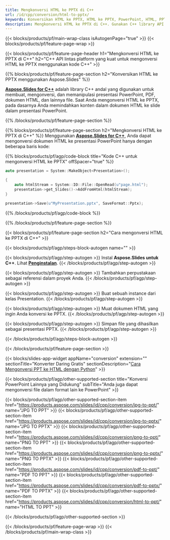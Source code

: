 ```yaml
---
title: Mengkonversi HTML ke PPTX di C++
url: /id/cpp/conversion/html-to-pptx/
keywords: Konversikan HTML ke PPTX, HTML ke PPTX, PowerPoint, HTML, PPTX, C++ API, Perpustakaan C++
description: Mengkonversi HTML ke PPTX di C++. Gunakan C++ library API untuk mengonversi HTML ke PowerPoint
---
```


{{< blocks/products/pf/main-wrap-class isAutogenPage="true" >}}
{{< blocks/products/pf/feature-page-wrap >}}

{{< blocks/products/pf/feature-page-header h1="Mengkonversi HTML ke PPTX di C++" h2="C++ API lintas platform yang kuat untuk mengonversi HTML ke PPTX menggunakan kode C++" >}}

{{% blocks/products/pf/feature-page-section h2="Konversikan HTML ke PPTX menggunakan Aspose.Slides" %}}

[**Aspose.Slides for C++**](https://products.aspose.com/slides/id/cpp/) adalah library C++ andal yang digunakan untuk membuat, mengonversi, dan memanipulasi presentasi PowerPoint, PDF, dokumen HTML, dan lainnya file. Saat Anda mengonversi HTML ke PPTX, pada dasarnya Anda memindahkan konten dalam dokumen HTML ke slide dalam presentasi PowerPoint.

{{% /blocks/products/pf/feature-page-section %}}


{{% blocks/products/pf/feature-page-section  h2="Mengkonversi HTML ke PPTX di C++" %}}
Menggunakan [**Aspose.Slides for C++**](https://products.aspose.com/slides/id/cpp/), Anda dapat mengonversi dokumen HTML ke presentasi PowerPoint hanya dengan beberapa baris kode:

{{% blocks/products/pf/agp/code-block title="Kode C++ untuk mengonversi HTML ke PPTX" offSpacer="true" %}}
```cpp
auto presentation = System::MakeObject<Presentation>();

{
    auto htmlStream = System::IO::File::OpenRead(u"page.html");
    presentation->get_Slides()->AddFromHtml(htmlStream);
}

presentation->Save(u"MyPresentation.pptx", SaveFormat::Pptx);
```
{{% /blocks/products/pf/agp/code-block %}}

{{% /blocks/products/pf/feature-page-section %}}




{{< blocks/products/pf/feature-page-section  h2="Cara mengonversi HTML ke PPTX di C++" >}}


{{< blocks/products/pf/agp/steps-block-autogen name="" >}}


{{< blocks/products/pf/agp/step-autogen >}}
Instal **Aspose.Slides untuk C++**. Lihat [**Penginstalan**](https://docs.aspose.com/slides/cpp/installation/).
{{< /blocks/products/pf/agp/step-autogen >}}

{{< blocks/products/pf/agp/step-autogen >}}
Tambahkan perpustakaan sebagai referensi dalam proyek Anda.
{{< /blocks/products/pf/agp/step-autogen >}}

{{< blocks/products/pf/agp/step-autogen >}}
Buat sebuah instance dari kelas Presentation.
{{< /blocks/products/pf/agp/step-autogen >}}

{{< blocks/products/pf/agp/step-autogen >}}
Muat dokumen HTML yang ingin Anda konversi ke PPTX.
{{< /blocks/products/pf/agp/step-autogen >}}

{{< blocks/products/pf/agp/step-autogen >}}
Simpan file yang dihasilkan sebagai presentasi PPTX.
{{< /blocks/products/pf/agp/step-autogen >}}


{{< /blocks/products/pf/agp/steps-block-autogen >}}


{{< /blocks/products/pf/feature-page-section >}}




{{< blocks/slides-app-widget  appName="conversion" extension="" sectionTitle="Konverter Daring Gratis" sectionDescription="[Cara Mengonversi PPT ke HTML dengan Python](https://products.aspose.com/slides/id/en/python-net/conversion/ppt-to-html/)" >}}

{{< blocks/products/pf/agp/other-supported-section title="Konversi PowerPoint Lainnya yang Didukung" subTitle="Anda juga dapat mengonversi file dalam format lain ke PowerPoint" >}}

{{< blocks/products/pf/agp/other-supported-section-item href="https://products.aspose.com/slides/id/cpp/conversion/jpg-to-ppt/" name="JPG TO PPT" >}}
{{< blocks/products/pf/agp/other-supported-section-item href="https://products.aspose.com/slides/id/cpp/conversion/jpg-to-pptx/" name="JPG TO PPTX" >}}
{{< blocks/products/pf/agp/other-supported-section-item href="https://products.aspose.com/slides/id/cpp/conversion/png-to-ppt/" name="PNG TO PPT" >}}
{{< blocks/products/pf/agp/other-supported-section-item href="https://products.aspose.com/slides/id/cpp/conversion/png-to-pptx/" name="PNG TO PPTX" >}}
{{< blocks/products/pf/agp/other-supported-section-item href="https://products.aspose.com/slides/id/cpp/conversion/pdf-to-ppt/" name="PDF TO PPT" >}}
{{< blocks/products/pf/agp/other-supported-section-item href="https://products.aspose.com/slides/id/cpp/conversion/pdf-to-pptx/" name="PDF TO PPTX" >}}
{{< blocks/products/pf/agp/other-supported-section-item href="https://products.aspose.com/slides/id/cpp/conversion/html-to-ppt/" name="HTML TO PPT" >}}


{{< /blocks/products/pf/agp/other-supported-section >}}

{{< /blocks/products/pf/feature-page-wrap >}}
{{< /blocks/products/pf/main-wrap-class >}}